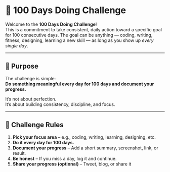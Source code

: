 # 💯 100 Days Doing Challenge

Welcome to the **100 Days Doing Challenge**!  
This is a commitment to take consistent, daily action toward a specific goal for 100 consecutive days. The goal can be anything — coding, writing, fitness, designing, learning a new skill — as long as you show up *every single day*.

---

## 🚀 Purpose

The challenge is simple:  
**Do something meaningful every day for 100 days and document your progress.**

It’s not about perfection.  
It’s about building consistency, discipline, and focus.

---

## 📅 Challenge Rules

1. **Pick your focus area** – e.g., coding, writing, learning, designing, etc.
2. **Do it every day for 100 days.**
3. **Document your progress** – Add a short summary, screenshot, link, or result.
4. **Be honest** – If you miss a day, log it and continue.
5. **Share your progress (optional)** – Tweet, blog, or share it

